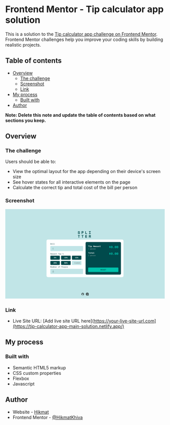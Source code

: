 # Frontend Mentor - Tip calculator app solution
This is a solution to the [Tip calculator app challenge on Frontend Mentor](https://www.frontendmentor.io/challenges/tip-calculator-app-ugJNGbJUX). Frontend Mentor challenges help you improve your coding skills by building realistic projects.

## Table of contents

- [Overview](#overview)
  - [The challenge](#the-challenge)
  - [Screenshot](#screenshot)
  - [Link](#link)
- [My process](#my-process)
  - [Built with](#built-with)
- [Author](#author)

**Note: Delete this note and update the table of contents based on what sections you keep.**

## Overview

### The challenge

Users should be able to:

- View the optimal layout for the app depending on their device's screen size
- See hover states for all interactive elements on the page
- Calculate the correct tip and total cost of the bill per person

### Screenshot

![](./screenshot/screenshot.png)


### Link

- Live Site URL: [Add live site URL here](https://your-live-site-url.com](https://tip-calculator-app-main-solution.netlify.app/)

## My process

### Built with

- Semantic HTML5 markup
- CSS custom properties
- Flexbox
- Javascript


## Author

- Website - [Hikmat](https://www.hikmatbek.uz)
- Frontend Mentor - [@HikmatKhiva](https://www.frontendmentor.io/profile/HikmatKhiva)
